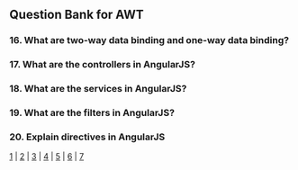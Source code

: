 ## Question Bank for AWT

### 16. What are two-way data binding and one-way data binding?

### 17. What are the controllers in AngularJS?

### 18. What are the services in AngularJS?

### 19. What are the filters in AngularJS?

### 20. Explain directives in AngularJS

[1](index.md) | [2](two.md) | [3](three.md) | [4](4.md) | [5](5.md) | [6](6.md) | [7](7.md)
